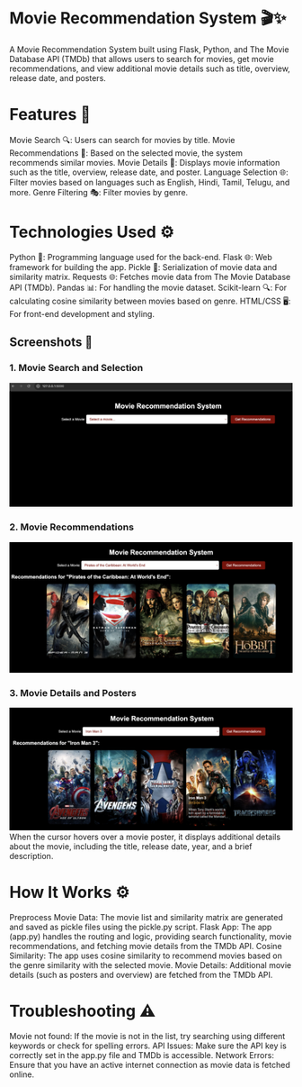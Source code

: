 # **Movie Recommendation System 🎬✨**

A Movie Recommendation System built using Flask, Python, and The Movie Database API (TMDb) that allows users to search for movies, get movie recommendations, and view additional movie details such as title, overview, release date, and posters.

# Features 🌟

Movie Search 🔍: Users can search for movies by title.
Movie Recommendations 🎥: Based on the selected movie, the system recommends similar movies.
Movie Details 📝: Displays movie information such as the title, overview, release date, and poster.
Language Selection 🌐: Filter movies based on languages such as English, Hindi, Tamil, Telugu, and more.
Genre Filtering 🎭: Filter movies by genre.

# Technologies Used ⚙️

Python 🐍: Programming language used for the back-end.
Flask 🌐: Web framework for building the app.
Pickle 🥒: Serialization of movie data and similarity matrix.
Requests 🌐: Fetches movie data from The Movie Database API (TMDb).
Pandas 📊: For handling the movie dataset.
Scikit-learn 🔍: For calculating cosine similarity between movies based on genre.
HTML/CSS 🖥️: For front-end development and styling.

## Screenshots 📸

### 1. **Movie Search and Selection**
![Movie Search](static/1.png)

### 2. **Movie Recommendations**
![Movie Recommendations](static/2.png)

### 3. **Movie Details and Posters**
![Movie Details](static/5.png)
When the cursor hovers over a movie poster, it displays additional details about the movie, including the title, release date, year, and a brief description.

# How It Works ⚙️

Preprocess Movie Data: The movie list and similarity matrix are generated and saved as pickle files using the pickle.py script.
Flask App: The app (app.py) handles the routing and logic, providing search functionality, movie recommendations, and fetching movie details from the TMDb API.
Cosine Similarity: The app uses cosine similarity to recommend movies based on the genre similarity with the selected movie.
Movie Details: Additional movie details (such as posters and overview) are fetched from the TMDb API.

# Troubleshooting ⚠️

Movie not found: If the movie is not in the list, try searching using different keywords or check for spelling errors.
API Issues: Make sure the API key is correctly set in the app.py file and TMDb is accessible.
Network Errors: Ensure that you have an active internet connection as movie data is fetched online.